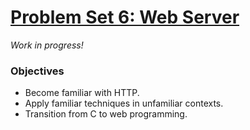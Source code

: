 # [Problem Set 6: Web Server](http://cdn.cs50.net/2016/x/psets/6/pset6/pset6.html)

*Work in progress!*

### Objectives
- Become familiar with HTTP.
- Apply familiar techniques in unfamiliar contexts.
- Transition from C to web programming.
